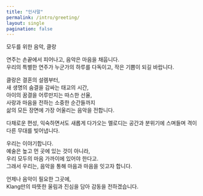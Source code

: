 ```yaml
---
title: "인사말"
permalink: /intro/greeting/
layout: single
pagination: false
---
```



모두를 위한 음악, 클랑

연주는 손끝에서 피어나고, 음악은 마음을 채웁니다.  
우리의 특별한 연주가 누군가의 하루를 다독이고, 작은 기쁨이 되길 바랍니다.

클랑은 결혼의 설렘부터,  
새 생명의 숨결을 감싸는 태교의 시간,  
아이의 꿈결을 어루만지는 따스한 선율,  
사랑과 마음을 전하는 소중한 순간들까지  
삶의 모든 장면에 가장 어울리는 음악을 전합니다.

다채로운 편성, 익숙하면서도 새롭게 다가오는 멜로디는 공간과 분위기에 스며들며 격이 다른 무대를 빚어냅니다.

우리는 이야기합니다.  
예술은 높고 먼 곳에 있는 것이 아니라,  
우리 모두의 마음 가까이에 있어야 한다고.  
그래서 우리는, 음악을 통해 마음과 마음을 잇고자 합니다.

언제나 음악이 필요한 그곳에,  
Klang만의 따뜻한 울림과 진심을 담아 감동을 전하겠습니다.